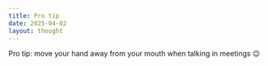 ```yaml
---
title: Pro tip
date: 2025-04-02
layout: thought
---
```

Pro tip: move your hand away from your mouth when talking in meetings 😉